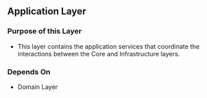 ﻿## Application Layer

### Purpose of this Layer
- This layer contains the application services that coordinate the interactions between the Core and Infrastructure layers.

### Depends On

- Domain Layer